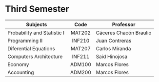 # Third Semester


| Subjects                      | Code   | Professor              |
| ----------------------------- |:------:| ---------------------- |
| Probability and Statistic I   | MAT202 | Cáceres Chacón Braulio |
| Programming II                | INF210 | Juan Contreras         |
| Diferential Equations         | MAT207 | Carlos Miranda         |
| Computers Architecture        | INF211 | Said Hinojosa          |
| Economy                       | ADM100 | Marcos Flores          |
| Accounting                    | ADM200 | Marcos Flores          |
